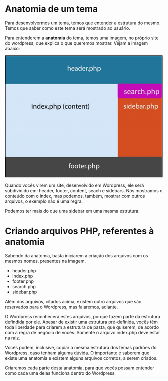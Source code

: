 # Anatomia de um tema

Para desenvolvermos um tema, temos que entender a estrutura do mesmo. Temos que saber como este tema será mostrado ao usuário.

Para entenderem a **anatomia** do tema, temos uma imagem, no próprio site do wordpress, que explica o que queremos mostrar. Vejam  a imagem abaixo:

![wp_anatomy](./images/wp_anatomy.png "wp_anatomy")

Quando vocês virem um site, desenvolvido em Wordpress, ele será subdividido em: header, footer, content, seach e sidebars. Nós mostramos o conteúdo com o index, mas podemos, também, mostrar com outros arquivos, o exemplo não é uma regra.

Podemos ter mais do que uma sidebar em uma mesma estrutura.

# Criando arquivos PHP, referentes à anatomia

Sabendo da anatomia, basta iniciarem a criação dos arquivos com os mesmos nomes, presentes na imagem.

* header.php
* index.php
* footer.php
* search.php
* sidebar.php

Além dos arquivos, citados acima, existem outro arquivos que são reservados para o Wordpress, mas falaremos, adiante.

O Wordpress reconhecerá estes arquivos, porque fazem parte da estrutura defindida por ele. Apesar de existir uma estrutura pré-definida, vocês têm toda liberdade para criarem a estrutura de pasta, que quiserem, de acordo com a regra de negócio de vocês. Somente o arquivo index.php deve estar na raiz.

Vocês podem, inclusive, copiar a mesma estrutura dos temas padrões do Wordpress, caso tenham alguma dúvida. O importante é saberem que existe uma anatomia e existem alguns arquivos corretos, a serem criados.

Criaremos cada parte desta anatomia, para que vocês possam entender como cada uma delas funciona dentro do Wordpress.